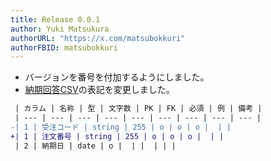```yaml
---
title: Release 0.0.1
author: Yuki Matsukura
authorURL: "https://x.com/matsubokkuri"
authorFBID: matsubokkuri
---
```


- バージョンを番号を付加するようにしました。
- [納期回答CSV](/docs/csv)の表記を変更しました。

```diff
 | カラム | 名称 | 型 | 文字数 | PK | FK | 必須 | 例 | 備考 |
 | --- | --- | --- | --- | --- | --- | --- | --- | --- |
-| 1 | 受注コード | string | 255 | o | o | o |  | |
+| 1 | 注文番号 | string | 255 | o | o | o |  | |
 | 2 | 納期日 | date | o |  | |  | | |
```
